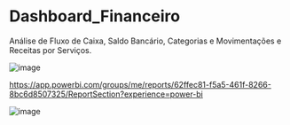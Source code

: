 # Dashboard_Financeiro
Análise de Fluxo de Caixa, Saldo Bancário, Categorias e Movimentações e Receitas por Serviços.

![image](https://github.com/Maia-Polonio/Dashboard_Financeiro/assets/131725481/470078b6-edef-4ba5-ada7-223eb00867b5)

https://app.powerbi.com/groups/me/reports/62ffec81-f5a5-461f-8266-8bc6d8507325/ReportSection?experience=power-bi

![image](https://github.com/Maia-Polonio/Dashboard_Financeiro/assets/131725481/3bbb2d37-a516-4ed5-82c9-940e3c3312c9)
